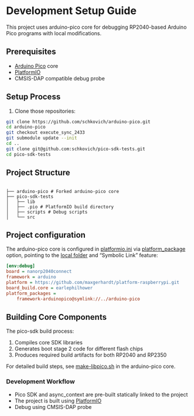 # Development Setup Guide

This project uses arduino-pico core for debugging RP2040-based Arduino Pico programs with local modifications.

## Prerequisites

- [Arduino Pico](https://github.com/earlephilhower/arduino-pico) core
- [PlatformIO](https://platformio.org/)
- CMSIS-DAP compatible debug probe

## Setup Process

1. Clone those repositories:

```bash
git clone https://github.com/schkovich/arduino-pico.git 
cd arduino-pico
git checkout execute_sync_2433
git submodule update --init
cd ..
git clone git@github.com:schkovich/pico-sdk-tests.git
cd pico-sdk-tests
```

## Project Structure

```plaintext

├── arduino-pico # Forked arduino-pico core
├── pico-sdk-tests
│   ├── lib
│   ├── .pio # PlatformIO build directory
│   ├── scripts # Debug scripts
│   └── src
```

## Project configuration

The arduino-pico core is configured
in [platformio.ini](https://docs.platformio.org/en/latest/projectconf/index.html#platformio-ini-project-configuration-file)
via [platform_package](https://docs.platformio.org/en/latest/projectconf/sections/env/options/platform/platform_packages.html#platform-packages)
option, pointing to
the [local folder](https://docs.platformio.org/en/latest/core/userguide/pkg/cmd_install.html#local-folder) and “Symbolic
Link” feature:

```ini
[env:debug]
board = nanorp2040connect
framework = arduino
platform = https://github.com/maxgerhardt/platform-raspberrypi.git
board_build.core = earlephilhower
platform_packages =
    framework-arduinopico@symlink://../arduino-pico
```

## Building Core Components

The pico-sdk build process:

1. Compiles core SDK libraries
2. Generates boot stage 2 code for different flash chips
3. Produces required build artifacts for both RP2040 and RP2350

For detailed build steps,
see [make-libpico.sh](https://github.com/schkovich/arduino-pico/blob/execute-sync%407c51742/tools/libpico/make-libpico.sh)
in the arduino-pico core.

### Development Workflow

- Pico SDK and async_context are pre-built statically linked to the project
- The project is built using [PlatformIO](https://docs.platformio.org/en/latest/core/index.html)
- Debug using CMSIS-DAP probe